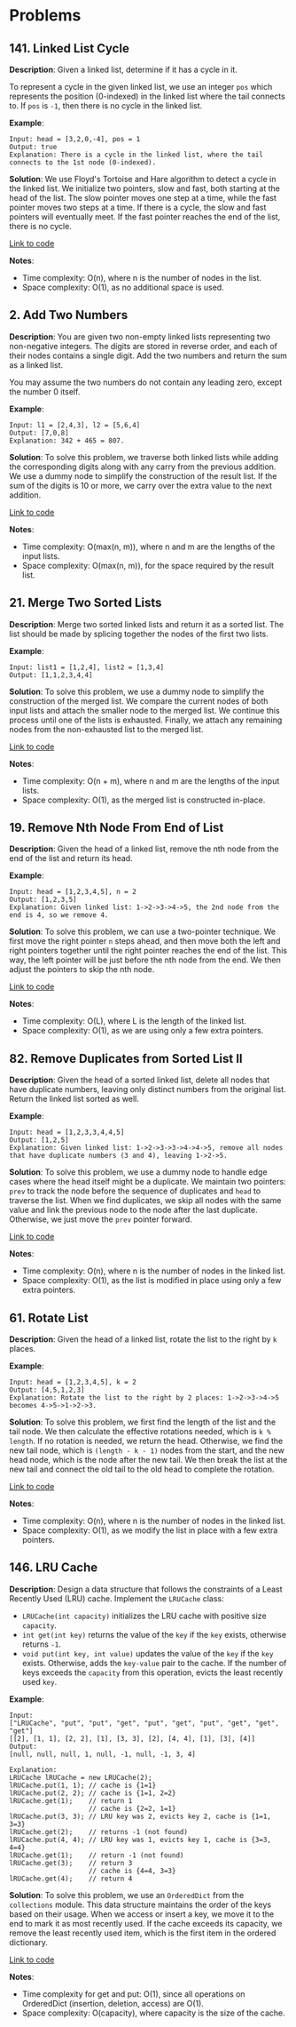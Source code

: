 # Problems

## 141. Linked List Cycle

**Description**:
Given a linked list, determine if it has a cycle in it.

To represent a cycle in the given linked list, we use an integer `pos` which represents the position (0-indexed) in the linked list where the tail connects to. If `pos` is `-1`, then there is no cycle in the linked list.

**Example**:
```plaintext
Input: head = [3,2,0,-4], pos = 1
Output: true
Explanation: There is a cycle in the linked list, where the tail connects to the 1st node (0-indexed).
```

**Solution**:
We use Floyd's Tortoise and Hare algorithm to detect a cycle in the linked list. We initialize two pointers, slow and fast, both starting at the head of the list. The slow pointer moves one step at a time, while the fast pointer moves two steps at a time. If there is a cycle, the slow and fast pointers will eventually meet. If the fast pointer reaches the end of the list, there is no cycle.

[Link to code](141_linked_list_cycle.py)

**Notes**:
- Time complexity: O(n), where n is the number of nodes in the list.
- Space complexity: O(1), as no additional space is used.

## 2. Add Two Numbers

**Description**:
You are given two non-empty linked lists representing two non-negative integers. The digits are stored in reverse order, and each of their nodes contains a single digit. Add the two numbers and return the sum as a linked list.

You may assume the two numbers do not contain any leading zero, except the number 0 itself.

**Example**:
```plaintext
Input: l1 = [2,4,3], l2 = [5,6,4]
Output: [7,0,8]
Explanation: 342 + 465 = 807.
```

**Solution**:
To solve this problem, we traverse both linked lists while adding the corresponding digits along with any carry from the previous addition. We use a dummy node to simplify the construction of the result list. If the sum of the digits is 10 or more, we carry over the extra value to the next addition.

[Link to code](002_add_two_numbers.py)

**Notes**:
- Time complexity: O(max(n, m)), where n and m are the lengths of the input lists.
- Space complexity: O(max(n, m)), for the space required by the result list.

## 21. Merge Two Sorted Lists

**Description**:
Merge two sorted linked lists and return it as a sorted list. The list should be made by splicing together the nodes of the first two lists.

**Example**:
```plaintext
Input: list1 = [1,2,4], list2 = [1,3,4]
Output: [1,1,2,3,4,4]
```

**Solution**:
To solve this problem, we use a dummy node to simplify the construction of the merged list. We compare the current nodes of both input lists and attach the smaller node to the merged list. We continue this process until one of the lists is exhausted. Finally, we attach any remaining nodes from the non-exhausted list to the merged list.

[Link to code](021_merge_two_sorted_lists.py)

**Notes**:
- Time complexity: O(n + m), where n and m are the lengths of the input lists.
- Space complexity: O(1), as the merged list is constructed in-place.

## 19. Remove Nth Node From End of List

**Description**:
Given the head of a linked list, remove the nth node from the end of the list and return its head.

**Example**:
```plaintext
Input: head = [1,2,3,4,5], n = 2
Output: [1,2,3,5]
Explanation: Given linked list: 1->2->3->4->5, the 2nd node from the end is 4, so we remove 4.
```

**Solution**:
To solve this problem, we can use a two-pointer technique. We first move the right pointer `n` steps ahead, and then move both the left and right pointers together until the right pointer reaches the end of the list. This way, the left pointer will be just before the nth node from the end. We then adjust the pointers to skip the nth node.

[Link to code](019_remove_node_from_end.py)

**Notes**:
- Time complexity: O(L), where L is the length of the linked list.
- Space complexity: O(1), as we are using only a few extra pointers.

## 82. Remove Duplicates from Sorted List II

**Description**:
Given the head of a sorted linked list, delete all nodes that have duplicate numbers, leaving only distinct numbers from the original list. Return the linked list sorted as well.

**Example**:
```plaintext
Input: head = [1,2,3,3,4,4,5]
Output: [1,2,5]
Explanation: Given linked list: 1->2->3->3->4->4->5, remove all nodes that have duplicate numbers (3 and 4), leaving 1->2->5.
```

**Solution**:
To solve this problem, we use a dummy node to handle edge cases where the head itself might be a duplicate. We maintain two pointers: `prev` to track the node before the sequence of duplicates and `head` to traverse the list. When we find duplicates, we skip all nodes with the same value and link the previous node to the node after the last duplicate. Otherwise, we just move the `prev` pointer forward.

[Link to code](082_remove_duplicates_2.py)

**Notes**:
- Time complexity: O(n), where n is the number of nodes in the linked list.
- Space complexity: O(1), as the list is modified in place using only a few extra pointers.

## 61. Rotate List

**Description**:
Given the head of a linked list, rotate the list to the right by `k` places.

**Example**:
```plaintext
Input: head = [1,2,3,4,5], k = 2
Output: [4,5,1,2,3]
Explanation: Rotate the list to the right by 2 places: 1->2->3->4->5 becomes 4->5->1->2->3.
```

**Solution**:
To solve this problem, we first find the length of the list and the tail node. We then calculate the effective rotations needed, which is `k % length`. If no rotation is needed, we return the head. Otherwise, we find the new tail node, which is `(length - k - 1)` nodes from the start, and the new head node, which is the node after the new tail. We then break the list at the new tail and connect the old tail to the old head to complete the rotation.

[Link to code](061_rotate_list.py)

**Notes**:
- Time complexity: O(n), where n is the number of nodes in the linked list.
- Space complexity: O(1), as we modify the list in place with a few extra pointers.

## 146. LRU Cache

**Description**:
Design a data structure that follows the constraints of a Least Recently Used (LRU) cache. Implement the `LRUCache` class:
- `LRUCache(int capacity)` initializes the LRU cache with positive size `capacity`.
- `int get(int key)` returns the value of the `key` if the `key` exists, otherwise returns `-1`.
- `void put(int key, int value)` updates the value of the `key` if the `key` exists. Otherwise, adds the `key-value` pair to the cache. If the number of keys exceeds the `capacity` from this operation, evicts the least recently used `key`.

**Example**:
```plaintext
Input:
["LRUCache", "put", "put", "get", "put", "get", "put", "get", "get", "get"]
[[2], [1, 1], [2, 2], [1], [3, 3], [2], [4, 4], [1], [3], [4]]
Output:
[null, null, null, 1, null, -1, null, -1, 3, 4]

Explanation:
LRUCache lRUCache = new LRUCache(2);
lRUCache.put(1, 1); // cache is {1=1}
lRUCache.put(2, 2); // cache is {1=1, 2=2}
lRUCache.get(1);    // return 1
                    // cache is {2=2, 1=1}
lRUCache.put(3, 3); // LRU key was 2, evicts key 2, cache is {1=1, 3=3}
lRUCache.get(2);    // returns -1 (not found)
lRUCache.put(4, 4); // LRU key was 1, evicts key 1, cache is {3=3, 4=4}
lRUCache.get(1);    // return -1 (not found)
lRUCache.get(3);    // return 3
                    // cache is {4=4, 3=3}
lRUCache.get(4);    // return 4
```

**Solution**:
To solve this problem, we use an `OrderedDict` from the `collections` module. This data structure maintains the order of the keys based on their usage. When we access or insert a key, we move it to the end to mark it as most recently used. If the cache exceeds its capacity, we remove the least recently used item, which is the first item in the ordered dictionary.

[Link to code](146_lru_cache.py)

**Notes**:
- Time complexity for get and put: O(1), since all operations on OrderedDict (insertion, deletion, access) are O(1).
- Space complexity: O(capacity), where capacity is the size of the cache.
